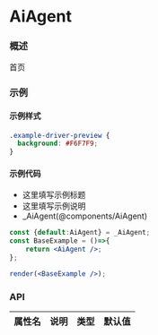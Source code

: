 
# AiAgent


### 概述

首页


### 示例


#### 示例样式

```scss
.example-driver-preview {
  background: #F6F7F9;
}
```

#### 示例代码

- 这里填写示例标题
- 这里填写示例说明
- _AiAgent(@components/AiAgent)

```jsx
const {default:AiAgent} = _AiAgent;
const BaseExample = ()=>{
    return <AiAgent />;
};

render(<BaseExample />);

```


### API

|属性名|说明|类型|默认值|
|  ---  | ---  | --- | --- |

